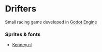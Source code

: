 # Drifters

Small racing game developed in [Godot Engine](https://github.com/Godot)

### Sprites & fonts
- [Kenney.nl](https://www.kenney.nl/)
